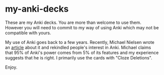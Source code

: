 # my-anki-decks
These are my Anki decks. You are more than welcome to use them. However you will need to commit to my way of using Anki which may not be compatible with yours.

My use of Anki goes back to a few years. Recently, Michael Nielsen wrote an [article](http://augmentingcognition.com/ltm.html) about it and rekindled people's interest in Anki. Michael claims that 95% of Anki's power comes from 5% of its features and my experience suggests that he is right. I primarily use the cards with "Cloze Deletions".

Enjoy.
